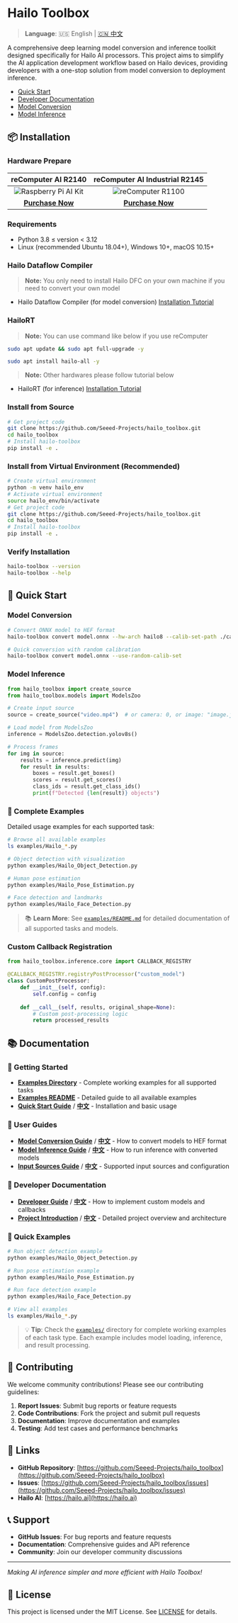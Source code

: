  # Hailo Toolbox

> **Language**: 🇺🇸 English | [🇨🇳 中文](README_zh.md)

A comprehensive deep learning model conversion and inference toolkit designed specifically for Hailo AI processors. This project aims to simplify the AI application development workflow based on Hailo devices, providing developers with a one-stop solution from model conversion to deployment inference.

- [Quick Start](docs/en/GET_STAR.md)
- [Developer Documentation](docs/en/DEV.md)
- [Model Conversion](docs/en/CONVERT.md)
- [Model Inference](docs/en/INFERENCE.md)


## 📦 Installation

### Hardware Prepare

|                                               reComputer AI R2140                                              |                                               reComputer AI Industrial R2145                                              |
| :----------------------------------------------------------------------------------------------------------------: | :-----------------------------------------------------------------------------------------------------------: |
| ![Raspberry Pi AI Kit](https://media-cdn.seeedstudio.com/media/catalog/product/cache/bb49d3ec4ee05b6f018e93f896b8a25d/i/m/image114993560.jpeg) | ![reComputer R1100](https://media-cdn.seeedstudio.com/media/catalog/product/cache/bb49d3ec4ee05b6f018e93f896b8a25d/2/-/2-114993595-recomputer-ai-industrial-r2135-12.jpg) |
| [**Purchase Now**](https://www.seeedstudio.com/reComputer-AI-R2130-12-p-6368.html?utm_source=PiAICourse&utm_medium=github&utm_campaign=Course) | [**Purchase Now**](https://www.seeedstudio.com/reComputer-AI-Industrial-R2135-12-p-6432.html?utm_source=PiAICourse&utm_medium=github&utm_campaign=Course) |


### Requirements
- Python 3.8 ≤ version < 3.12
- Linux (recommended Ubuntu 18.04+), Windows 10+, macOS 10.15+

### Hailo Dataflow Compiler

> **Note:** You only need to install Hailo DFC on your own machine if you need to convert your own model

- Hailo Dataflow Compiler (for model conversion) [Installation Tutorial](https://wiki.seeedstudio.com/tutorial_of_ai_kit_with_raspberrypi5_about_yolov8n_object_detection/)

### HailoRT 

> **Note:** You can use command like below if you use reComputer

```bash
sudo apt update && sudo apt full-upgrade -y

sudo apt install hailo-all -y
```

> **Note:** Other hardwares please follow tutorial below

- HailoRT (for inference) [Installation Tutorial](https://wiki.seeedstudio.com/benchmark_of_multistream_inference_on_raspberrypi5_with_hailo8/#prepare-software)

### Install from Source
```bash
# Get project code
git clone https://github.com/Seeed-Projects/hailo_toolbox.git
cd hailo_toolbox
# Install hailo-toolbox
pip install -e .
```

### Install from Virtual Environment (Recommended)

```bash
# Create virtual environment
python -m venv hailo_env
# Activate virtual environment
source hailo_env/bin/activate
# Get project code
git clone https://github.com/Seeed-Projects/hailo_toolbox.git
cd hailo_toolbox
# Install hailo-toolbox
pip install -e .
```

### Verify Installation
```bash
hailo-toolbox --version
hailo-toolbox --help
```

## 🚀 Quick Start

### Model Conversion
```bash
# Convert ONNX model to HEF format
hailo-toolbox convert model.onnx --hw-arch hailo8 --calib-set-path ./calibration_data

# Quick conversion with random calibration
hailo-toolbox convert model.onnx --use-random-calib-set
```

### Model Inference
```python
from hailo_toolbox import create_source
from hailo_toolbox.models import ModelsZoo

# Create input source
source = create_source("video.mp4")  # or camera: 0, or image: "image.jpg"

# Load model from ModelsZoo
inference = ModelsZoo.detection.yolov8s()

# Process frames
for img in source:
    results = inference.predict(img)
    for result in results:
        boxes = result.get_boxes()
        scores = result.get_scores()
        class_ids = result.get_class_ids()
        print(f"Detected {len(result)} objects")
```

### 📖 Complete Examples
Detailed usage examples for each supported task:

```bash
# Browse all available examples
ls examples/Hailo_*.py

# Object detection with visualization
python examples/Hailo_Object_Detection.py

# Human pose estimation
python examples/Hailo_Pose_Estimation.py

# Face detection and landmarks
python examples/Hailo_Face_Detection.py
```

> 📚 **Learn More**: See [`examples/README.md`](examples/README.md) for detailed documentation of all supported tasks and models.

### Custom Callback Registration
```python
from hailo_toolbox.inference.core import CALLBACK_REGISTRY

@CALLBACK_REGISTRY.registryPostProcessor("custom_model")
class CustomPostProcessor:
    def __init__(self, config):
        self.config = config
    
    def __call__(self, results, original_shape=None):
        # Custom post-processing logic
        return processed_results
```

## 📚 Documentation

### 🚀 Getting Started
- **[Examples Directory](examples/)** - Complete working examples for all supported tasks
- **[Examples README](examples/README.md)** - Detailed guide to all available examples
- **[Quick Start Guide](docs/en/GET_STAR.md)** / **[中文](docs/zh/GET_STAR.md)** - Installation and basic usage

### 📖 User Guides  
- **[Model Conversion Guide](docs/en/CONVERT.md)** / **[中文](docs/zh/CONVERT.md)** - How to convert models to HEF format
- **[Model Inference Guide](docs/en/INFERENCE.md)** / **[中文](docs/zh/INFERENCE.md)** - How to run inference with converted models
- **[Input Sources Guide](docs/en/SOURCE.md)** / **[中文](docs/zh/SOURCE.md)** - Supported input sources and configuration

### 🔧 Developer Documentation
- **[Developer Guide](docs/en/DEV.md)** / **[中文](docs/zh/DEV.md)** - How to implement custom models and callbacks
- **[Project Introduction](docs/en/INTRODUCE.md)** / **[中文](docs/zh/INTRODUCE.md)** - Detailed project overview and architecture



### 🚀 Quick Examples

```bash
# Run object detection example
python examples/Hailo_Object_Detection.py

# Run pose estimation example  
python examples/Hailo_Pose_Estimation.py

# Run face detection example
python examples/Hailo_Face_Detection.py

# View all examples
ls examples/Hailo_*.py
```

> 💡 **Tip**: Check the [`examples/`](examples/) directory for complete working examples of each task type. Each example includes model loading, inference, and result processing.


## 🤝 Contributing

We welcome community contributions! Please see our contributing guidelines:

1. **Report Issues**: Submit bug reports or feature requests
2. **Code Contributions**: Fork the project and submit pull requests
3. **Documentation**: Improve documentation and examples
4. **Testing**: Add test cases and performance benchmarks



## 🔗 Links

- **GitHub Repository**: [https://github.com/Seeed-Projects/hailo_toolbox](https://github.com/Seeed-Projects/hailo_toolbox)
- **Issues**: [https://github.com/Seeed-Projects/hailo_toolbox/issues](https://github.com/Seeed-Projects/hailo_toolbox/issues)
- **Hailo AI**: [https://hailo.ai](https://hailo.ai)

## 📞 Support

- **GitHub Issues**: For bug reports and feature requests
- **Documentation**: Comprehensive guides and API reference
- **Community**: Join our developer community discussions

---

*Making AI inference simpler and more efficient with Hailo Toolbox!* 

## 📄 License

This project is licensed under the MIT License. See [LICENSE](LICENSE) for details.
